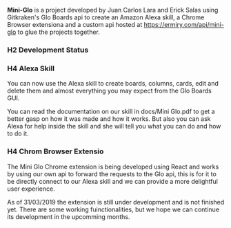 **Mini-Glo** is a project developed by Juan Carlos Lara and Erick Salas using Gitkraken's Glo Boards api to create an Amazon Alexa skill, a Chrome Browser extensiona and a custom api hosted at https://ermiry.com/api/mini-glo to glue the projects together.

### H2 Development Status

### H4 Alexa Skill

  You can now use the Alexa skill to create boards, columns, cards, edit and delete them and almost everything you may expect from the Glo Boards GUI.
  
  You can read the documentation on our skill in docs/Mini Glo.pdf to get a better gasp on how it was made and how it works. But also you can ask Alexa for help inside the skill and she will tell you what you can do and how to do it.

### H4 Chrom Browser Extensio

  The Mini Glo Chrome extension is being developed using React and works by using our own api to forward the requests to the Glo api, this is for it to be directly connect to our Alexa skill and we can provide a more delightful user experience.

  As of 31/03/2019 the extension is still under development and is not finished yet. There are some working fuinctionalities, but we hope we can continue its development in the upcomming months.
